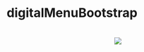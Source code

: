 # digitalMenuBootstrap


<h1 align="center" max-width="100px">
    <img src="https://user-images.githubusercontent.com/61792159/184565189-08fc4bfb-b43a-4292-940f-78ce379ee90c.png">
</h1>

